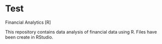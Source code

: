 # Test
Financial Analytics [R]

This repository contains data analysis of financial data using R. Files have been create in RStudio. 

